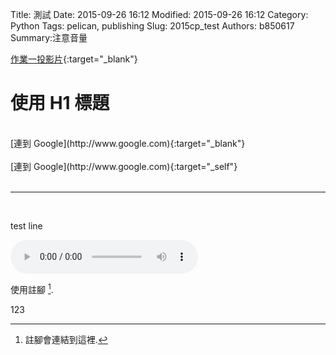 Title: 測試
Date: 2015-09-26 16:12
Modified: 2015-09-26 16:12
Category: Python
Tags: pelican, publishing
Slug: 2015cp_test
Authors: b850617
Summary:注意音量


<table width="300 border="1 cellspacing="2>
<td rowspan=3 align=center>儲存格 A1</td>
<td>儲存格 B1</td>
<td rowspan=3 align=center>儲存格 A2</td>
<td>儲存格 B2</td>
<tr>
<td>儲存格 B3</td>
<td>儲存格 B4</td>
<tr>
<td>儲存格 B5</td>
<td>儲存格 B6</td>
</table>


利用 iframe 嵌入投影片:

<iframe src="simplest0.html" width="500" height="300"></iframe>

[作業一投影片](simplest0.html){:target="_blank"}

使用 H1 標題
============

<br>
[連到 Google](http://www.google.com){:target="_blank"}
<br>

<br>
[連到 Google](http://www.google.com){:target="_self"}
<br>
<br>
<hr>
<br>
<p>test line </p>

<!DOCTYPE html>
<html>
<head>
<title>蟲師 -  春と嘯く</title>
</head>
<body>
    <audio controls pause loop>
        <source src="https://copy.com/uw3nr4icUyUjbVgm">
    </audio>
</body>
</html>



使用註腳 [^1].


123

[^1]: 註腳會連結到這裡.


